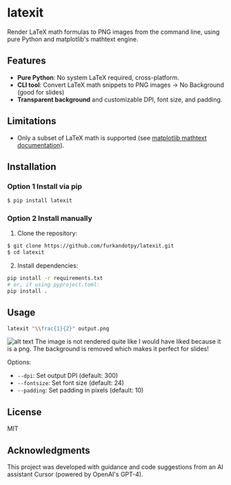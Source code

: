# latexit

Render LaTeX math formulas to PNG images from the command line, using pure Python and matplotlib's mathtext engine.

## Features
- **Pure Python**: No system LaTeX required, cross-platform.
- **CLI tool**: Convert LaTeX math snippets to PNG images -> No Background (good for slides)
- **Transparent background** and customizable DPI, font size, and padding.

## Limitations
- Only a subset of LaTeX math is supported (see [matplotlib mathtext documentation](https://matplotlib.org/stable/tutorials/text/mathtext.html)).

## Installation

### Option 1 Install via pip

```sh
$ pip install latexit
```

### Option 2 Install manually
1. Clone the repository:
```sh
$ git clone https://github.com/furkandotpy/latexit.git
$ cd latexit
```
2. Install dependencies:
```sh
pip install -r requirements.txt
# or, if using pyproject.toml:
pip install .
```

## Usage

```sh
latexit "\\frac{1}{2}" output.png
```
![alt text](https://github.com/furkandotpy/latexit/blob/main/output.png?raw=true)
The image is not rendered quite like I would have liked because it is a png. The background is removed which makes it perfect for slides!

Options:
- `--dpi`: Set output DPI (default: 300)
- `--fontsize`: Set font size (default: 24)
- `--padding`: Set padding in pixels (default: 10)


## License
MIT

## Acknowledgments
This project was developed with guidance and code suggestions from an AI assistant Cursor (powered by OpenAI's GPT-4). 
